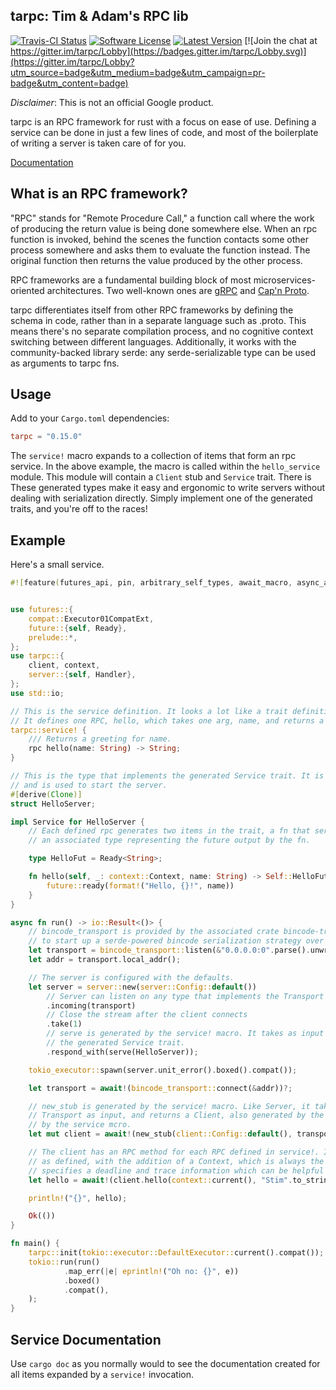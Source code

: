 ## tarpc: Tim & Adam's RPC lib
[![Travis-CI Status](https://travis-ci.org/google/tarpc.png?branch=master)](https://travis-ci.org/google/tarpc)
[![Software License](https://img.shields.io/badge/license-MIT-brightgreen.svg)](LICENSE)
[![Latest Version](https://img.shields.io/crates/v/tarpc.svg)](https://crates.io/crates/tarpc)
[![Join the chat at https://gitter.im/tarpc/Lobby](https://badges.gitter.im/tarpc/Lobby.svg)](https://gitter.im/tarpc/Lobby?utm_source=badge&utm_medium=badge&utm_campaign=pr-badge&utm_content=badge)

*Disclaimer*: This is not an official Google product.

tarpc is an RPC framework for rust with a focus on ease of use. Defining a
service can be done in just a few lines of code, and most of the boilerplate of
writing a server is taken care of for you.

[Documentation](https://docs.rs/crate/tarpc/)

## What is an RPC framework?
"RPC" stands for "Remote Procedure Call," a function call where the work of
producing the return value is being done somewhere else. When an rpc function is
invoked, behind the scenes the function contacts some other process somewhere
and asks them to evaluate the function instead. The original function then
returns the value produced by the other process.

RPC frameworks are a fundamental building block of most microservices-oriented
architectures. Two well-known ones are [gRPC](http://www.grpc.io) and
[Cap'n Proto](https://capnproto.org/).

tarpc differentiates itself from other RPC frameworks by defining the schema in code,
rather than in a separate language such as .proto. This means there's no separate compilation
process, and no cognitive context switching between different languages. Additionally, it
works with the community-backed library serde: any serde-serializable type can be used as
arguments to tarpc fns.

## Usage
Add to your `Cargo.toml` dependencies:

```toml
tarpc = "0.15.0"
```

The `service!` macro expands to a collection of items that form an
rpc service. In the above example, the macro is called within the
`hello_service` module. This module will contain a `Client` stub and `Service` trait.  There is
These generated types make it easy and ergonomic to write servers without dealing with serialization
directly. Simply implement one of the generated traits, and you're off to the
races!

## Example

Here's a small service.

```rust
#![feature(futures_api, pin, arbitrary_self_types, await_macro, async_await, proc_macro_hygiene)]


use futures::{
    compat::Executor01CompatExt,
    future::{self, Ready},
    prelude::*,
};
use tarpc::{
    client, context,
    server::{self, Handler},
};
use std::io;

// This is the service definition. It looks a lot like a trait definition.
// It defines one RPC, hello, which takes one arg, name, and returns a String.
tarpc::service! {
    /// Returns a greeting for name.
    rpc hello(name: String) -> String;
}

// This is the type that implements the generated Service trait. It is the business logic
// and is used to start the server.
#[derive(Clone)]
struct HelloServer;

impl Service for HelloServer {
    // Each defined rpc generates two items in the trait, a fn that serves the RPC, and
    // an associated type representing the future output by the fn.

    type HelloFut = Ready<String>;

    fn hello(self, _: context::Context, name: String) -> Self::HelloFut {
        future::ready(format!("Hello, {}!", name))
    }
}

async fn run() -> io::Result<()> {
    // bincode_transport is provided by the associated crate bincode-transport. It makes it easy
    // to start up a serde-powered bincode serialization strategy over TCP.
    let transport = bincode_transport::listen(&"0.0.0.0:0".parse().unwrap())?;
    let addr = transport.local_addr();

    // The server is configured with the defaults.
    let server = server::new(server::Config::default())
        // Server can listen on any type that implements the Transport trait.
        .incoming(transport)
        // Close the stream after the client connects
        .take(1)
        // serve is generated by the service! macro. It takes as input any type implementing
        // the generated Service trait.
        .respond_with(serve(HelloServer));

    tokio_executor::spawn(server.unit_error().boxed().compat());

    let transport = await!(bincode_transport::connect(&addr))?;

    // new_stub is generated by the service! macro. Like Server, it takes a config and any
    // Transport as input, and returns a Client, also generated by the macro.
    // by the service mcro.
    let mut client = await!(new_stub(client::Config::default(), transport))?;

    // The client has an RPC method for each RPC defined in service!. It takes the same args
    // as defined, with the addition of a Context, which is always the first arg. The Context
    // specifies a deadline and trace information which can be helpful in debugging requests.
    let hello = await!(client.hello(context::current(), "Stim".to_string()))?;

    println!("{}", hello);

    Ok(())
}

fn main() {
    tarpc::init(tokio::executor::DefaultExecutor::current().compat());
    tokio::run(run()
            .map_err(|e| eprintln!("Oh no: {}", e))
            .boxed()
            .compat(),
    );
}
```

## Service Documentation

Use `cargo doc` as you normally would to see the documentation created for all
items expanded by a `service!` invocation.
